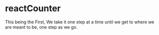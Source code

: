 # reactCounter

This being the First, We take it one step at a time until we get to where we are meant to be, one step as we go.
